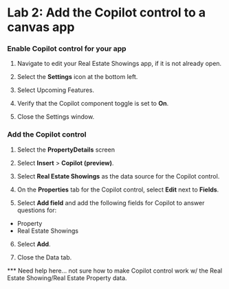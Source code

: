 # Lab 2: Add the Copilot control to a canvas app

### Enable Copilot control for your app

1. Navigate to edit your Real Estate Showings app, if it is not already open.

2. Select the **Settings** icon at the bottom left.

3. Select Upcoming Features.

4. Verify that the Copilot component toggle is set to **On**.

5. Close the Settings window.

### Add the Copilot control

1. Select the **PropertyDetails** screen

2. Select **Insert** > **Copilot (preview)**.

3. Select **Real Estate Showings** as the data source for the Copilot control.

4. On the **Properties** tab for the Copilot control, select **Edit** next to **Fields**.

5. Select **Add field** and add the following fields for Copilot to answer questions for:

  - Property
  - Real Estate Showings

6. Select **Add**.

7. Close the Data tab.

*** Need help here... not sure how to make Copilot control work w/ the Real Estate Showing/Real Estate Property data.
